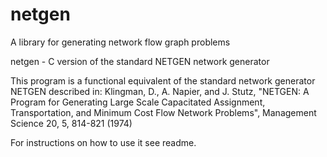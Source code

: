 # netgen
A library for generating network flow graph problems

netgen - C version of the standard NETGEN network generator 

This program is a functional equivalent of the standard network generator NETGEN described in:
		Klingman, D., A. Napier, and J. Stutz, "NETGEN:  A Program
		  for Generating Large Scale Capacitated Assignment,
		  Transportation, and Minimum Cost Flow Network Problems",
		  Management Science 20, 5, 814-821 (1974)

For instructions on how to use it see readme. 
